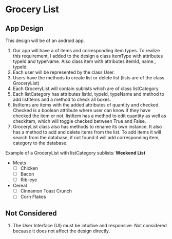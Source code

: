 # Grocery List
## App Design
This design will be of an android app.
1. Our app will have a of items and corresponding item types. To realize this requirement, I added to the design a class itemType with attributes typeId and typeName. Also class item with attributes itemId, name., typeId.
2. Each user will be represented by the class User.
3. Users have the methods to create list or delete list (lists are of the class GroceryList)
4. Each GroceryList will contain sublists which are of class listCategory
5. Each listCategory has attributes listId, typeId, typeName and method to add listItems and a method to check all boxes.
6. listItems are items with the added attributes of quantity and checked. Checked is a boolean attribute where user can know if they have checked the item or not. listItem has a method to edit quantity as well as checkItem, which will toggle checked between True and False.
7. GroceryList class also has methods to rename its own instance. It also has a method to add and delete items from the list. To add items it will search from the database, if not found it will add corresponding item, category to the database. 

Example of a GroceryList with listCategory sublists: 
<b> Weekend List </b>
* Meats
    - [ ] Chicken
    - [ ] Bacon
    - [ ] Rib-eye
* Cereal
    - [ ] Cinnamon Toast Crunch
    - [ ] Corn Flakes

## Not Considered
1. The User Interface (UI) must be intuitive and responsive. Not considered because it does not affect the design directly. 

